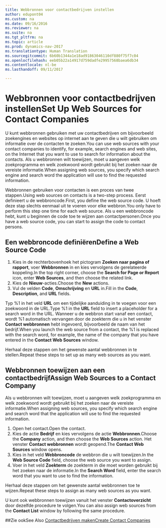 ```yaml
---
title: Webbronnen voor contactbedrijven instellen
author: edupont04
ms.custom: na
ms.date: 09/16/2016
ms.reviewer: na
ms.suite: na
ms.tgt_pltfrm: na
ms.topic: article
ms.prod: dynamics-nav-2017
ms.translationtype: Human Translation
ms.sourcegitcommit: 6b60b1344a1e18ad91863046110df880f75f7c04
ms.openlocfilehash: eeb05b22a14917d759dadfe29957568baea6db34
ms.contentlocale: nl-be
ms.lasthandoff: 09/11/2017

---
```

# <a name="set-up-web-sources-for-contact-companies"></a><span data-ttu-id="4a4d9-102">Webbronnen voor contactbedrijven instellen</span><span class="sxs-lookup"><span data-stu-id="4a4d9-102">Set Up Web Sources for Contact Companies</span></span>
<span data-ttu-id="4a4d9-103">U kunt webbronnen gebruiken met uw contactbedrijven om bijvoorbeeld zoekengines en websites op internet aan te geven die u wilt gebruiken om informatie over de contacten te zoeken.</span><span class="sxs-lookup"><span data-stu-id="4a4d9-103">You can use web sources with your contact companies to identify, for example, search engines and web sites, on the Internet that you want to use to search for information about the contacts.</span></span> <span data-ttu-id="4a4d9-104">Als u webbronnen wilt toewijzen, moet u aangeven welk zoekprogramma en welk zoekwoord wordt gebruikt bij het zoeken naar de vereiste informatie.</span><span class="sxs-lookup"><span data-stu-id="4a4d9-104">When assigning web sources, you specify which search engine and search word the application will use to find the requested information.</span></span>

<span data-ttu-id="4a4d9-105">Webbronnen gebruiken voor contacten is een proces van twee stappen.</span><span class="sxs-lookup"><span data-stu-id="4a4d9-105">Using web sources on contacts is a two-step process.</span></span> <span data-ttu-id="4a4d9-106">Eerst definieert u de webbroncode.</span><span class="sxs-lookup"><span data-stu-id="4a4d9-106">First, you define the web source code.</span></span> <span data-ttu-id="4a4d9-107">U hoeft deze stap slechts eenmaal uit te voeren voor elke webbron.</span><span class="sxs-lookup"><span data-stu-id="4a4d9-107">You only have to perform this step one time for each web source.</span></span> <span data-ttu-id="4a4d9-108">Als u een webbroncode hebt, kunt u beginnen de code toe te wijzen aan contactpersonen.</span><span class="sxs-lookup"><span data-stu-id="4a4d9-108">Once you have a web source code, you can start to assign the code to contact persons.</span></span>

## <a name="define-a-web-source-code"></a><span data-ttu-id="4a4d9-109">Een webbroncode definiëren</span><span class="sxs-lookup"><span data-stu-id="4a4d9-109">Define a Web Source Code</span></span>
1. <span data-ttu-id="4a4d9-110">Kies in de rechterbovenhoek het pictogram **Zoeken naar pagina of rapport**, voer **Webbronnen** in en kies vervolgens de gerelateerde koppeling.</span><span class="sxs-lookup"><span data-stu-id="4a4d9-110">In the top right corner, choose the **Search for Page or Report** icon, enter **Web Sources**, and then choose the related link.</span></span>
2. <span data-ttu-id="4a4d9-111">Kies de **Nieuw**-acties.</span><span class="sxs-lookup"><span data-stu-id="4a4d9-111">Choose the **New** actions.</span></span>
3. <span data-ttu-id="4a4d9-112">Vul de velden **Code**, **Omschrijving** en **URL** in.</span><span class="sxs-lookup"><span data-stu-id="4a4d9-112">Fill in the **Code**, **Description**, and **URL** fields.</span></span>

  <span data-ttu-id="4a4d9-113">Typ %1 in het veld **URL** om een tijdelijke aanduiding in te voegen voor een zoekwoord in de URL.</span><span class="sxs-lookup"><span data-stu-id="4a4d9-113">Type %1 in the **URL** field to insert a placeholder for a search word in the URL.</span></span> <span data-ttu-id="4a4d9-114">Wanneer u de webbron start vanaf een contact, wordt %1 automatisch vervangen door de zoekterm die u in het venster **Contact webbronnen** hebt ingevoerd, bijvoorbeeld de naam van het bedrijf.</span><span class="sxs-lookup"><span data-stu-id="4a4d9-114">When you launch the web source from a contact, the %1 is replaced with the search word, for example, the name of the company that you have entered in the **Contact Web Sources** window.</span></span>

<span data-ttu-id="4a4d9-115">Herhaal deze stappen om het gewenste aantal webbronnen in te stellen.</span><span class="sxs-lookup"><span data-stu-id="4a4d9-115">Repeat these steps to set up as many web sources as you want.</span></span>

## <a name="assign-web-sources-to-a-contact-company"></a><span data-ttu-id="4a4d9-116">Webbronnen toewijzen aan een contactbedrijf</span><span class="sxs-lookup"><span data-stu-id="4a4d9-116">Assign Web Sources to a Contact Company</span></span>
<span data-ttu-id="4a4d9-117">Als u webbronnen wilt toewijzen, moet u aangeven welk zoekprogramma en welk zoekwoord wordt gebruikt bij het zoeken naar de vereiste informatie.</span><span class="sxs-lookup"><span data-stu-id="4a4d9-117">When assigning web sources, you specify which search engine and search word that the application will use to find the requested information.</span></span>

1. <span data-ttu-id="4a4d9-118">Open het contact.</span><span class="sxs-lookup"><span data-stu-id="4a4d9-118">Open the contact.</span></span>
2. <span data-ttu-id="4a4d9-119">Kies de actie **Bedrijf** en kies vervolgens de actie **Webbronnen**.</span><span class="sxs-lookup"><span data-stu-id="4a4d9-119">Choose the **Company** action, and then choose the **Web Sources** action.</span></span> <span data-ttu-id="4a4d9-120">Het venster **Contact webbronnen** wordt geopend.</span><span class="sxs-lookup"><span data-stu-id="4a4d9-120">The **Contact Web Sources** window opens.</span></span>
3. <span data-ttu-id="4a4d9-121">Kies in het veld **Webbroncode** de webbron die u wilt toewijzen.</span><span class="sxs-lookup"><span data-stu-id="4a4d9-121">In the **Web Source Code** field, choose the web source you want to assign.</span></span>
4. <span data-ttu-id="4a4d9-122">Voer in het veld **Zoekterm** de zoekterm in die moet worden gebruikt bij het zoeken naar de informatie.</span><span class="sxs-lookup"><span data-stu-id="4a4d9-122">In the **Search Word** field, enter the search word that you want to use to find the information.</span></span>

<span data-ttu-id="4a4d9-123">Herhaal deze stappen om het gewenste aantal webbronnen toe te wijzen.</span><span class="sxs-lookup"><span data-stu-id="4a4d9-123">Repeat these steps to assign as many web sources as you want.</span></span>

<span data-ttu-id="4a4d9-124">U kunt ook webbronnen toewijzen vanuit het venster **Contactoverzicht** door dezelfde procedure te volgen.</span><span class="sxs-lookup"><span data-stu-id="4a4d9-124">You can also assign web sources from the **Contact List** window by following the same procedure.</span></span>

##<a name="see-also"></a><span data-ttu-id="4a4d9-125">Zie ook</span><span class="sxs-lookup"><span data-stu-id="4a4d9-125">See Also</span></span>
[<span data-ttu-id="4a4d9-126">Contactbedrijven maken</span><span class="sxs-lookup"><span data-stu-id="4a4d9-126">Create Contact Companies</span></span>](marketing-create-contact-companies.md)

